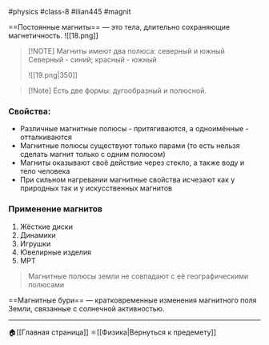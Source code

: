 #physics  #class-8  #ilian445  #magnit

==Постоянные магниты== — это тела, длительно сохраняющие магнетичность.
![[18.png]]
>[!NOTE] Магниты имеют два полюса: северный и южный
>Северный - синий; красный - южный
>
>![[19.png|350]]

>[!Note] Есть две формы: дугообразный и полюсной.
### Свойства:
- Различные магнитные полюсы - притягиваются, а одноимённые - отталкиваются
- Магнитные полюсы существуют только парами (то есть нельзя сделать магнит только с одним полюсом)
- Магниты оказывают своё действие через стекло, а также воду и тело человека
- При сильном нагревании магнитные свойства исчезают как у природных так и у искусственных магнитов
### Применение магнитов
1. Жёсткие диски
2. Динамики
3. Игрушки
4. Ювелирные изделия
5. МРТ
> Магнитные полюсы земли не совпадают с её географическими полюсами

==Магнитные бури== — кратковременные изменения магнитного поля Земли, связанные с солнечной активностью.

---
🏠[[Главная страница]]
⚛[[Физика|Вернуться к предемету]]